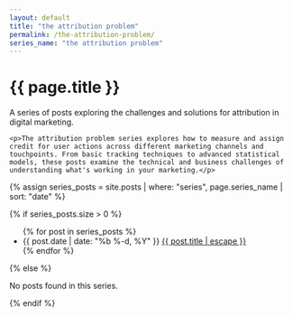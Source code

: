 ```yaml
---
layout: default
title: "the attribution problem"
permalink: /the-attribution-problem/
series_name: "the attribution problem"
---
```


<div class="series-page">
  <h1 class="series-title">{{ page.title }}</h1>
  
  <div class="series-description">
    <p>A series of posts exploring the challenges and solutions for attribution in digital marketing.</p>
    
    <p>The attribution problem series explores how to measure and assign credit for user actions across different marketing channels and touchpoints. From basic tracking techniques to advanced statistical models, these posts examine the technical and business challenges of understanding what's working in your marketing.</p>
  </div>
  
  {% assign series_posts = site.posts | where: "series", page.series_name | sort: "date" %}
  
  {% if series_posts.size > 0 %}
    <ul class="post-list">
      {% for post in series_posts %}
      <li>
        <span class="post-meta">{{ post.date | date: "%b %-d, %Y" }}</span>
        <a class="post-link" href="{{ post.url | relative_url }}">
          {{ post.title | escape }}
        </a>
      </li>
      {% endfor %}
    </ul>
  {% else %}
    <p>No posts found in this series.</p>
  {% endif %}
</div>
